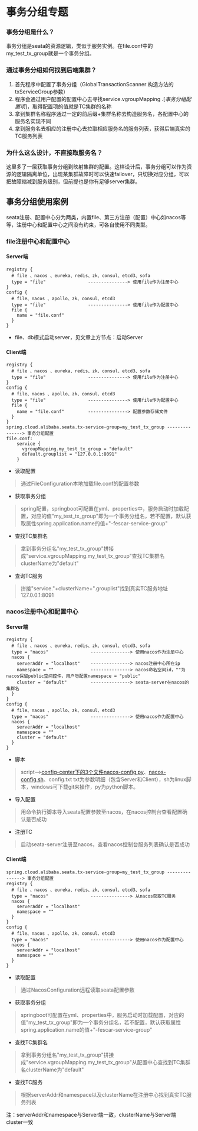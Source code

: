 # 事务分组专题

### 事务分组是什么？

事务分组是seata的资源逻辑，类似于服务实例。在file.conf中的my_test_tx_group就是一个事务分组。

### 通过事务分组如何找到后端集群？

1. 首先程序中配置了事务分组（GlobalTransactionScanner 构造方法的txServiceGroup参数）
2. 程序会通过用户配置的配置中心去寻找service.vgroupMapping .[*事务分组配置项*]，取得配置项的值就是TC集群的名称
3. 拿到集群名称程序通过一定的前后缀+集群名称去构造服务名，各配置中心的服务名实现不同
4. 拿到服务名去相应的注册中心去拉取相应服务名的服务列表，获得后端真实的TC服务列表

### 为什么这么设计，不直接取服务名？

这里多了一层获取事务分组到映射集群的配置。这样设计后，事务分组可以作为资源的逻辑隔离单位，出现某集群故障时可以快速failover，只切换对应分组，可以把故障缩减到服务级别，但前提也是你有足够server集群。

## 事务分组使用案例

seata注册、配置中心分为两类，内置file、第三方注册（配置）中心如nacos等等，注册中心和配置中心之间没有约束，可各自使用不同类型。

### file注册中心和配置中心

#### Server端

```
registry {
  # file 、nacos 、eureka、redis、zk、consul、etcd3、sofa
  type = "file"                ---------------> 使用file作为注册中心
}
config {
  # file、nacos 、apollo、zk、consul、etcd3
  type = "file"                ---------------> 使用file作为配置中心
  file {
    name = "file.conf"
  }
}
```

- file、db模式启动server，见文章上方节点：启动Server

#### Client端

```
registry {
  # file 、nacos 、eureka、redis、zk、consul、etcd3、sofa
  type = "file"                ---------------> 使用file作为注册中心
}
config {
  # file、nacos 、apollo、zk、consul、etcd3
  type = "file"                ---------------> 使用file作为配置中心
  file {
    name = "file.conf"         ---------------> 配置参数存储文件
  }
}
spring.cloud.alibaba.seata.tx-service-group=my_test_tx_group ---------------> 事务分组配置
file.conf: 
    service {
      vgroupMapping.my_test_tx_group = "default"
      default.grouplist = "127.0.0.1:8091"
    }
```

- 读取配置

> 通过FileConfiguration本地加载file.conf的配置参数

- 获取事务分组

> spring配置，springboot可配置在yml、properties中，服务启动时加载配置，对应的值"my_test_tx_group"即为一个事务分组名，若不配置，默认获取属性spring.application.name的值+"-fescar-service-group"

- 查找TC集群名

> 拿到事务分组名"my_test_tx_group"拼接成"service.vgroupMapping.my_test_tx_group"查找TC集群名clusterName为"default"

- 查询TC服务

> 拼接"service."+clusterName+".grouplist"找到真实TC服务地址127.0.0.1:8091

### nacos注册中心和配置中心

#### Server端

```
registry {
  # file 、nacos 、eureka、redis、zk、consul、etcd3、sofa
  type = "nacos"                ---------------> 使用nacos作为注册中心
  nacos {
    serverAddr = "localhost"    ---------------> nacos注册中心所在ip
    namespace = ""              ---------------> nacos命名空间id，""为nacos保留public空间控件，用户勿配置namespace = "public"
    cluster = "default"         ---------------> seata-server在nacos的集群名
  }
}
config {
  # file、nacos 、apollo、zk、consul、etcd3
  type = "nacos"                ---------------> 使用nacos作为配置中心
  nacos {
    serverAddr = "localhost"
    namespace = ""
    cluster = "default"
  }
}
```

- 脚本

> script-->[config-center下的3个文件nacos-config.py](http://xn--config-center3nacos-config-9s15b3yaj3py01r5bse.py/)、[nacos-config.sh](http://nacos-config.sh/)、config.txt
> txt为参数明细（包含Server和Client），sh为linux脚本，windows可下载git来操作，py为python脚本。

- 导入配置

> 用命令执行脚本导入seata配置参数至nacos，在nacos控制台查看配置确认是否成功

- 注册TC

> 启动seata-server注册至nacos，查看nacos控制台服务列表确认是否成功

#### Client端

```
spring.cloud.alibaba.seata.tx-service-group=my_test_tx_group ---------------> 事务分组配置
registry {
  # file 、nacos 、eureka、redis、zk、consul、etcd3、sofa
  type = "nacos"                ---------------> 从nacos获取TC服务
  nacos {
    serverAddr = "localhost"
    namespace = ""
  }
}
config {
  # file、nacos 、apollo、zk、consul、etcd3
  type = "nacos"                ---------------> 使用nacos作为配置中心
  nacos {
    serverAddr = "localhost"
    namespace = ""
  }
}
```

- 读取配置

> 通过NacosConfiguration远程读取seata配置参数

- 获取事务分组

> springboot可配置在yml、properties中，服务启动时加载配置，对应的值"my_test_tx_group"即为一个事务分组名，若不配置，默认获取属性spring.application.name的值+"-fescar-service-group"

- 查找TC集群名

> 拿到事务分组名"my_test_tx_group"拼接成"service.vgroupMapping.my_test_tx_group"从配置中心查找到TC集群名clusterName为"default"

- 查找TC服务

> 根据serverAddr和namespace以及clusterName在注册中心找到真实TC服务列表

注：serverAddr和namespace与Server端一致，clusterName与Server端cluster一致